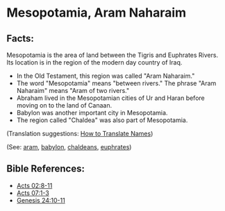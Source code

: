 # Mesopotamia, Aram Naharaim #

## Facts: ##

Mesopotamia is the area of land between the Tigris and Euphrates Rivers. Its location is in the region of the modern day country of Iraq.

* In the Old Testament, this region was called "Aram Naharaim."
* The word "Mesopotamia" means "between rivers." The phrase "Aram Naharaim" means "Aram of two rivers."
* Abraham lived in the Mesopotamian cities of Ur and Haran before moving on to the land of Canaan.
* Babylon was another important city in Mesopotamia.
* The region called "Chaldea" was also part of Mesopotamia.

(Translation suggestions: [How to Translate Names](https://git.door43.org/Door43/en-ta-translate-vol1/src/master/content/translate_names.md))

(See: [aram](../other/aram.md), [babylon](../other/babylon.md), [chaldeans](../other/chaldeans.md), [euphrates](../other/euphrates.md))

## Bible References: ##

* [Acts 02:8-11](https://door43.org/en/bible/notes/act/02/08)
* [Acts 07:1-3](https://door43.org/en/bible/notes/act/07/01)
* [Genesis 24:10-11](https://door43.org/en/bible/notes/gen/24/10)


